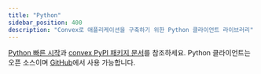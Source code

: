 ```yaml
---
title: "Python"
sidebar_position: 400
description: "Convex로 애플리케이션을 구축하기 위한 Python 클라이언트 라이브러리"
---
```


[Python 빠른 시작](/quickstart/python.mdx)과
<a href="https://pypi.org/project/convex/" target="_blank">convex PyPI 패키지 문서</a>를 참조하세요. Python 클라이언트는 오픈 소스이며
[GitHub](https://github.com/get-convex/convex-py)에서 사용 가능합니다.
